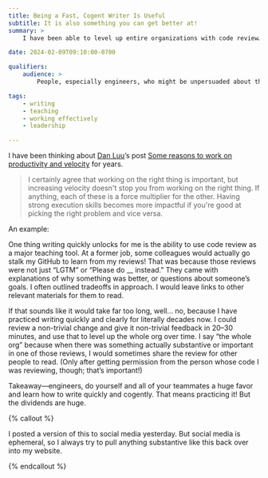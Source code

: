 ```yaml
---
title: Being a Fast, Cogent Writer Is Useful
subtitle: It is also something you can get better at!
summary: >
    I have been able to level up entire organizations with code review… in no small because I have practiced writing. You can do the same!

date: 2024-02-09T09:10:00-0700

qualifiers:
    audience: >
        People, especially engineers, who might be unpersuaded about the value of investing in improving their personal productivity and velocity on things like writing and

tags:
    - writing
    - teaching
    - working effectively
    - leadership

---
```


I have been thinking about [Dan Luu][dl]’s post [Some reasons to work on productivity and velocity][post] for years.

> I certainly agree that working on the right thing is important, but increasing velocity doesn't stop you from working on the right thing. If anything, each of these is a force multiplier for the other. Having strong execution skills becomes more impactful if you're good at picking the right problem and vice versa.

[dl]: https://danluu.com
[post]: https://danluu.com/productivity-velocity/

An example:

One thing writing quickly unlocks for me is the ability to use code review as a major teaching tool. At a former job, some colleagues would actually go stalk my GitHub to learn from my reviews! That was because those reviews were not just “LGTM” or “Please do __ instead.” They came with explanations of why something was better, or questions about someone’s goals. I often outlined tradeoffs in approach. I would leave links to other relevant materials for them to read.

If that sounds like it would take far too long, well… no, because I have practiced writing quickly and clearly for literally decades now. I could review a non-trivial change and give it non-trivial feedback in 20–30 minutes, and use that to level up the whole org over time. I say “the whole org” because when there was something actually substantive or important in one of those reviews, I would sometimes share the review for other people to read. (Only after getting permission from the person whose code I was reviewing, though; that’s important!)

Takeaway—engineers, do yourself and all of your teammates a huge favor and learn how to write quickly and cogently. That means practicing it! But the dividends are huge.

{% callout %}

I posted a version of this to social media yesterday. But social media is ephemeral, so I always try to pull anything substantive like this back over into my website.

{% endcallout %}
